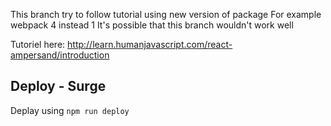 This branch try to follow tutorial using new version of package
For example webpack 4 instead 1
It's possible that this branch wouldn't work well

Tutoriel here: http://learn.humanjavascript.com/react-ampersand/introduction

## Deploy - Surge

Deplay using `npm run deploy`
